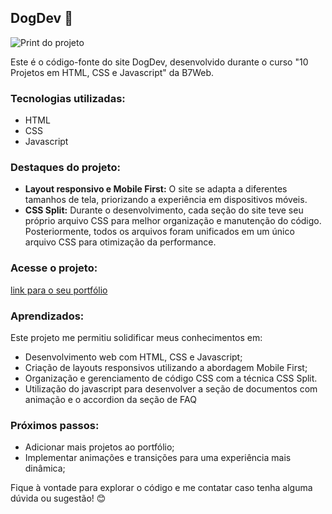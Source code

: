 <h2> DogDev 🚀 </h2>

<p>
  <img src="img/print/dogdev-thais-oliveira-b7web.png" alt="Print do projeto">
</p>

<p>Este é o código-fonte do site DogDev, desenvolvido durante o curso "10 Projetos em HTML, CSS e Javascript" da B7Web. </p>

<h3>Tecnologias utilizadas:</h3>

<ul>
  <li>HTML</li>
  <li>CSS</li>
  <li>Javascript</li>
</ul>

<h3>Destaques do projeto:</h3>

<ul>
  <li><b>Layout responsivo e Mobile First:</b> O site se adapta a diferentes tamanhos de tela, priorizando a experiência em dispositivos móveis. </li>
  <li><b>CSS Split:</b> Durante o desenvolvimento, cada seção do site teve seu próprio arquivo CSS para melhor organização e manutenção do código. Posteriormente, todos os arquivos foram unificados em um único arquivo CSS para otimização da performance.</li>
</ul>

<h3> Acesse o projeto: </h3>
<a href="https://taoliveira.com.br/dogdev-b7web"> link para o seu portfólio</a> 

<h3>Aprendizados:</h3>

<p>Este projeto me permitiu solidificar meus conhecimentos em:</p>

<ul>
  <li>Desenvolvimento web com HTML, CSS e Javascript;</li>
  <li>Criação de layouts responsivos utilizando a abordagem Mobile First;</li>
  <li>Organização e gerenciamento de código CSS com a técnica CSS Split.</li>
  <li>Utilização do javascript para desenvolver a seção de documentos com animação e o accordion da seção de FAQ</li>
</ul>

<h3>Próximos passos:</h3>

<ul>
  <li>Adicionar mais projetos ao portfólio;</li>
  <li>Implementar animações e transições para uma experiência mais dinâmica;</li>
</ul>

<p>Fique à vontade para explorar o código e me contatar caso tenha alguma dúvida ou sugestão! 😊</p>